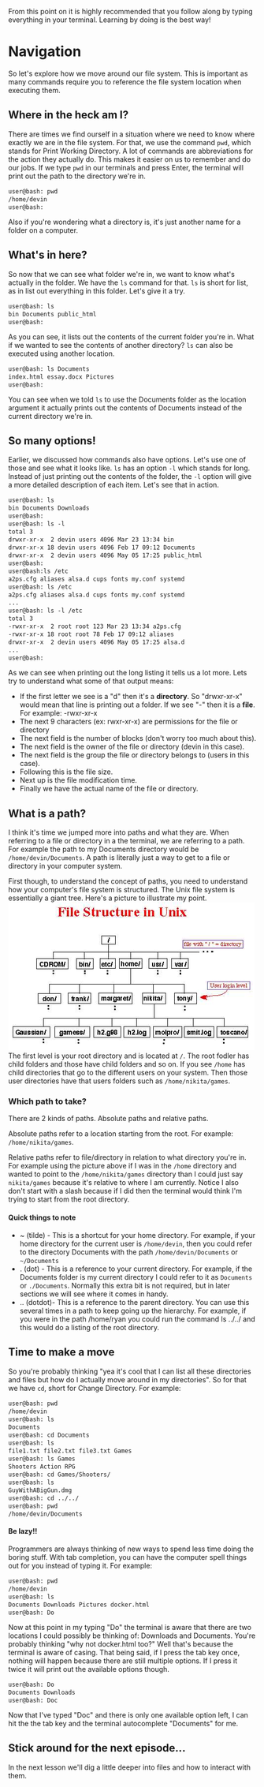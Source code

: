 From this point on it is highly recommended that you follow along by typing everything in your terminal. Learning by doing is the best way!  

# Navigation
So let's explore how we move around our file system. This is important as many commands require you to reference the file system location when executing them.

## Where in the heck am I?
There are times we find ourself in a situation where we need to know where exactly we are in the file system. For that, we use the command `pwd`, which stands for Print Working Directory. A lot of commands are abbreviations for the action they actually do. This makes it easier on us to remember and do our jobs. If we type `pwd` in our terminals and press Enter, the terminal will print out the path to the directory we're in.

```console
user@bash: pwd
/home/devin
user@bash: 
```

Also if you're wondering what a directory is, it's just another name for a folder on a computer.

## What's in here?
So now that we can see what folder we're in, we want to know what's actually in the folder. We have the `ls` command for that. `ls` is short for list, as in list out everything in this folder. Let's give it a try.

```console
user@bash: ls
bin Documents public_html
user@bash: 
```
As you can see, it lists out the contents of the current folder you're in. What if we wanted to see the contents of another directory? `ls` can also be executed using another location.

```console
user@bash: ls Documents
index.html essay.docx Pictures
user@bash: 
```
You can see when we told `ls` to use the Documents folder as the location argument it actually prints out the contents of Documents instead of the current directory we're in.

## So many options!
Earlier, we discussed how commands also have options. Let's use one of those and see what it looks like. `ls` has an option `-l` which stands for long. Instead of just printing out the contents of the folder, the `-l` option will give a more detailed description of each item. Let's see that in action.

```console
user@bash: ls
bin Documents Downloads
user@bash:
user@bash: ls -l
total 3
drwxr-xr-x  2 devin users 4096 Mar 23 13:34 bin  
drwxr-xr-x 18 devin users 4096 Feb 17 09:12 Documents  
drwxr-xr-x  2 devin users 4096 May 05 17:25 public_html  
user@bash:
user@bash:ls /etc  
a2ps.cfg aliases alsa.d cups fonts my.conf systemd  
user@bash: ls /etc  
a2ps.cfg aliases alsa.d cups fonts my.conf systemd  
...  
user@bash: ls -l /etc  
total 3  
-rwxr-xr-x  2 root root 123 Mar 23 13:34 a2ps.cfg  
-rwxr-xr-x 18 root root 78 Feb 17 09:12 aliases  
drwxr-xr-x  2 devin users 4096 May 05 17:25 alsa.d  
...  
user@bash: 
```

As we can see when printing out the long listing it tells us a lot more. Lets try to understand what some of that output means:

* If the first letter we see is a "d" then it's a __directory__. So "drwxr-xr-x" would mean that line is printing out a folder. If we see "-" then it is a __file__. For example: -rwxr-xr-x
* The next 9 characters (ex: rwxr-xr-x) are permissions for the file or directory
* The next field is the number of blocks (don't worry too much about this).
* The next field is the owner of the file or directory (devin in this case).
* The next field is the group the file or directory belongs to (users in this case).
* Following this is the file size.
* Next up is the file modification time.
* Finally we have the actual name of the file or directory.

## What is a path?
I think it's time we jumped more into paths and what they are. When referring to a file or directory in a the terminal, we are referring to a path. For example the path to my Documents directory would be `/home/devin/Documents`. A path is literally just a way to get to a file or directory in your computer system.  

First though, to understand the concept of paths, you need to understand how your computer's file system is structured. The Unix file system is essentially a giant tree. Here's a picture to illustrate my point.
![Unix File System](./images/unix-fs.jpg)  
The first level is your root directory and is located at `/`. The root fodler has child folders and those have child folders and so on. If you see `/home` has child directories that go to the different users on your system. Then those user directories have that users folders such as `/home/nikita/games`.  

### Which path to take?
There are 2 kinds of paths. Absolute paths and relative paths.  

Absolute paths refer to a location starting from the root. For example: `/home/nikita/games`.  

Relative paths refer to file/directory in relation to what directory you're in. For example using the picture above if I was in the `/home` directory and wanted to point to the `/home/nikita/games` directory than I could just say `nikita/games` because it's relative to where I am currently. Notice I also don't start with a slash because if I did then the terminal would think I'm trying to start from the root directory. 

#### Quick things to note

* ~ (tilde) - This is a shortcut for your home directory. For example, if your home directory for the current user is `/home/devin`, then you could refer to the directory Documents with the path `/home/devin/Documents` or `~/Documents`
* . (dot) - This is a reference to your current directory. For example, if the Documents folder is my current directory I could refer to it as `Documents` or `./Documents`. Normally this extra bit is not required, but in later sections we will see where it comes in handy.
* .. (dotdot)- This is a reference to the parent directory. You can use this several times in a path to keep going up the hierarchy. For example, if you were in the path /home/ryan you could run the command ls ../../ and this would do a listing of the root directory.  

## Time to make a move
So you're probably thinking "yea it's cool that I can list all these directories and files but how do I actually move around in my directories". So for that we have `cd`, short for Change Directory. For example:

```console
user@bash: pwd
/home/devin
user@bash: ls
Documents
user@bash: cd Documents
user@bash: ls
file1.txt file2.txt file3.txt Games
user@bash: ls Games
Shooters Action RPG
user@bash: cd Games/Shooters/
user@bash: ls
GuyWithABigGun.dmg
user@bash: cd ../../
user@bash: pwd
/home/devin/Documents
```

#### Be lazy!!
Programmers are always thinking of new ways to spend less time doing the boring stuff. With tab completion, you can have the computer spell things out for you instead of typing it. For example:  
```console
user@bash: pwd
/home/devin
user@bash: ls
Documents Downloads Pictures docker.html
user@bash: Do
```

Now at this point in my typing "Do" the terminal is aware that there are two locations I could possibly be thinking of: Downloads and Documents. You're probably thinking "why not docker.html too?" Well that's because the terminal is aware of casing. That being said, if I press the tab key once, nothing will happen because there are still multiple options. If I press it twice it will print out the available options though.  
```console
user@bash: Do
Documents Downloads
user@bash: Doc
```
Now that I've typed "Doc" and there is only one available option left, I can hit the the tab key and the terminal autocomplete "Documents" for me.


## Stick around for the next episode...
In the next lesson we'll dig a little deeper into files and how to interact with them.
